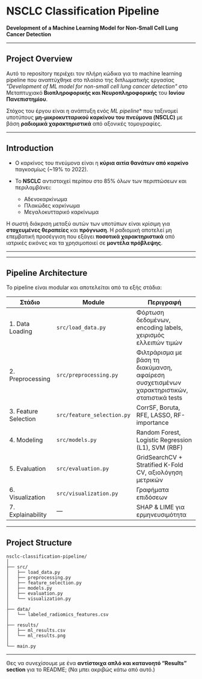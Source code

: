 
# NSCLC Classification Pipeline

**Development of a Machine Learning Model for Non-Small Cell Lung Cancer Detection**

---

## Project Overview

Αυτό το repository περιέχει τον πλήρη κώδικα για το machine learning pipeline που αναπτύχθηκε στο πλαίσιο της διπλωματικής εργασίας 
*"Development of ML model for non-small cell lung cancer detection"* στο Μεταπτυχιακό **Βιοπληροφορικής και Νευροπληροφορικής** του **Ιονίου Πανεπιστημίου**.

Στόχος του έργου είναι η ανάπτυξη ενός *ML pipeline** που ταξινομεί υποτύπους **μη-μικροκυτταρικού καρκίνου του πνεύμονα (NSCLC)** με βάση **ραδιομικά χαρακτηριστικά** από αξονικές τομογραφίες. 

---

## Introduction

* Ο καρκίνος του πνεύμονα είναι η **κύρια αιτία θανάτων από καρκίνο** παγκοσμίως (~19% το 2022).
* Το **NSCLC** αντιστοιχεί περίπου στο 85% όλων των περιπτώσεων και περιλαμβάνει:

  * Αδενοκαρκίνωμα
  * Πλακώδες καρκίνωμα
  * Μεγαλοκυτταρικό καρκίνωμα

Η σωστή διάκριση μεταξύ αυτών των υποτύπων είναι κρίσιμη για **στοχευμένες θεραπείες** και **πρόγνωση**.
Η ραδιομική αποτελεί μη επεμβατική προσέγγιση που εξάγει **ποσοτικά χαρακτηριστικά** από ιατρικές εικόνες και τα χρησιμοποιεί σε **μοντέλα πρόβλεψης**.

---


---

## Pipeline Architecture

Το pipeline είναι modular και αποτελείται από τα εξής στάδια:

| Στάδιο                         | Module                     | Περιγραφή                                                                                   |
| ------------------------------ | -------------------------- | ------------------------------------------------------------------------------------------- |
| 1. Data Loading                | `src/load_data.py`         | Φόρτωση δεδομένων, encoding labels, χειρισμός ελλειπών τιμών                                |
| 2. Preprocessing               | `src/preprocessing.py`     | Φιλτράρισμα με βάση τη διακύμανση, αφαίρεση συσχετισμένων χαρακτηριστικών, στατιστικά tests |
| 3. Feature Selection           | `src/feature_selection.py` | CorrSF, Boruta, RFE, LASSO, RF-importance                                                   |
| 4. Modeling                    | `src/models.py`            | Random Forest, Logistic Regression (L1), SVM (RBF)                                          |
| 5. Evaluation                  | `src/evaluation.py`        | GridSearchCV + Stratified K-Fold CV, αξιολόγηση μετρικών                                    |
| 6. Visualization               | `src/visualization.py`     | Γραφήματα επιδόσεων                                                                         |
| 7. Explainability              | —                          | SHAP & LIME για ερμηνευσιμότητα                                                             |

---

## Project Structure

```
nsclc-classification-pipeline/
│
├── src/
│   ├── load_data.py
│   ├── preprocessing.py
│   ├── feature_selection.py
│   ├── models.py
│   ├── evaluation.py
│   └── visualization.py
│
├── data/
│   └── labeled_radiomics_features.csv
│
├── results/
│   ├── ml_results.csv
│   └── ml_results.png
│
└── main.py
```

---



Θες να συνεχίσουμε με ένα **αντίστοιχα απλό και κατανοητό “Results” section** για το README; (Να μπει ακριβώς κάτω από αυτό.)
